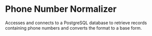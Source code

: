 # Phone Number Normalizer
Accesses and connects to a PostgreSQL database to retrieve records containing phone numbers and converts the format to a base form.
